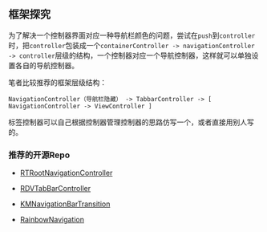 ## 框架探究
为了解决一个控制器界面对应一种导航栏颜色的问题，尝试在`push`到`controller`时，把`controller`包装成一个`containerController -> navigationController -> controller`层级的结构，一个控制器对应一个导航控制器，这样就可以单独设置各自的导航控制器。

笔者比较推荐的框架层级结构：

```
NavigationController（导航栏隐藏） -> TabbarController -> [ NavigationController -> ViewController ]
```

标签控制器可以自己根据控制器管理控制器的思路仿写一个，或者直接用别人写的。

### 推荐的开源Repo
- [RTRootNavigationController](https://github.com/rickytan/RTRootNavigationController)

- [RDVTabBarController](https://github.com/robbdimitrov/RDVTabBarController)

- [KMNavigationBarTransition](https://github.com/MoZhouqi/KMNavigationBarTransition)

- [RainbowNavigation](https://github.com/DanisFabric/RainbowNavigation)
